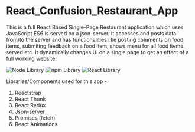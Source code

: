# React_Confusion_Restaurant_App

This is a full React Based Single-Page Restaurant application which uses JavaScript ES6 is served on a json-server. It accesses and posts data from/to the server and has functionalities like posting comments on food items, submiting feedback on a food item, shows menu for all food items served etc. It dynamically changes UI on a single page to get an effect of a full working website.    

![Node Library](https://camo.githubusercontent.com/e20aa9925fa7a5e6060ca770214787d225506898/68747470733a2f2f696d672e736869656c64732e696f2f62616467652f6e6f64652d76362e31312e302d677265656e2e737667)
![npm Library](https://camo.githubusercontent.com/674f1825cce6aacd8abe787a91e73ed0332fe953/68747470733a2f2f696d672e736869656c64732e696f2f62616467652f6e706d2d76362e342e312d7265642e737667)
![React Library](https://camo.githubusercontent.com/fba74f1c435b813c80b594c11db50e28cdeeed2c/68747470733a2f2f696d672e736869656c64732e696f2f62616467652f72656163742d7631362e352e322d626c75652e737667)

Libraries/Components used for this app - 
1. Reactstrap
2. React Thunk
3. React Redux
4. Json-server
5. Promises (fetch)
6. React Animations
